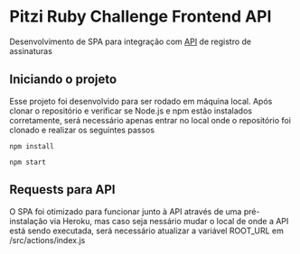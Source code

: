 # Pitzi Ruby Challenge Frontend API

Desenvolvimento de SPA para integração com [API](https://github.com/monoxchd/pitzi-backend-api) de registro de assinaturas

## Iniciando o projeto

Esse projeto foi desenvolvido para ser rodado em máquina local. Após clonar o repositório e verificar se Node.js e npm estão instalados corretamente, será necessário apenas entrar no local onde o repositório foi clonado e realizar os seguintes passos

```
npm install
```

```
npm start
```

## Requests para API

O SPA foi otimizado para funcionar junto à API através de uma pré-instalação via Heroku, mas caso seja nessário mudar o local de onde a API está sendo executada, será necessário atualizar a variável ROOT_URL em /src/actions/index.js
